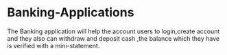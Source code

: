 # Banking-Applications
The Banking application will help the account users to login,create account and they also  can withdraw and deposit cash ,the balance which they have is  verified with a mini-statement.
